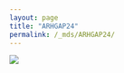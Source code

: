 ```yaml
---
layout: page
title: "ARHGAP24"
permalink: /_mds/ARHGAP24/
---
```


![](../../algns0/5HSAA006211_aln_report.png?raw=true)